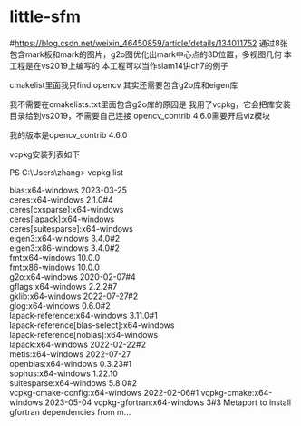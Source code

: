 # little-sfm

#https://blog.csdn.net/weixin_46450859/article/details/134011752
通过8张包含mark板和mark的图片，g2o图优化出mark中心点的3D位置，多视图几何
本工程是在vs2019上编写的
本工程可以当作slam14讲ch7的例子


cmakelist里面我只find opencv
其实还需要包含g2o库和eigen库

我不需要在cmakelists.txt里面包含g2o库的原因是
我用了vcpkg，它会把库安装目录给到vs2019，不需要自己连接
opencv_contrib 4.6.0需要开启viz模块

我的版本是opencv_contrib 4.6.0

vcpkg安装列表如下

PS C:\Users\zhang> vcpkg list

blas:x64-windows                                  2023-03-25         
ceres:x64-windows                                 2.1.0#4             
ceres[cxsparse]:x64-windows                                         
ceres[lapack]:x64-windows                                            
ceres[suitesparse]:x64-windows                                       
eigen3:x64-windows                                3.4.0#2           
eigen3:x86-windows                                3.4.0#2            
fmt:x64-windows                                   10.0.0             
fmt:x86-windows                                   10.0.0             
g2o:x64-windows                                   2020-02-07#4     
gflags:x64-windows                                2.2.2#7            
gklib:x64-windows                                 2022-07-27#2        
glog:x64-windows                                  0.6.0#2            
lapack-reference:x64-windows                      3.11.0#1           
lapack-reference[blas-select]:x64-windows                           
lapack-reference[noblas]:x64-windows                               
lapack:x64-windows                                2022-02-22#2        
metis:x64-windows                                 2022-07-27          
openblas:x64-windows                              0.3.23#1          
sophus:x64-windows                                1.22.10            
suitesparse:x64-windows                           5.8.0#2          
vcpkg-cmake-config:x64-windows                    2022-02-06#1
vcpkg-cmake:x64-windows                           2023-05-04
vcpkg-gfortran:x64-windows                        3#3                 Metaport to install gfortran dependencies from m...

